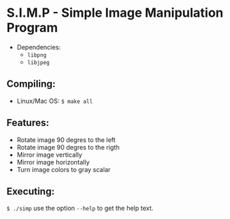 # S.I.M.P - Simple Image Manipulation Program

- Dependencies:
    - `libpng`
    - `libjpeg`

## Compiling:
- Linux/Mac OS: `$ make all`

## Features:
- Rotate image 90 degres to the left
- Rotate image 90 degres to the rigth
- Mirror image vertically
- Mirror image horizontally
- Turn image colors to gray scalar 

## Executing:
`$ ./simp` use the option `--help` to get the help text.

